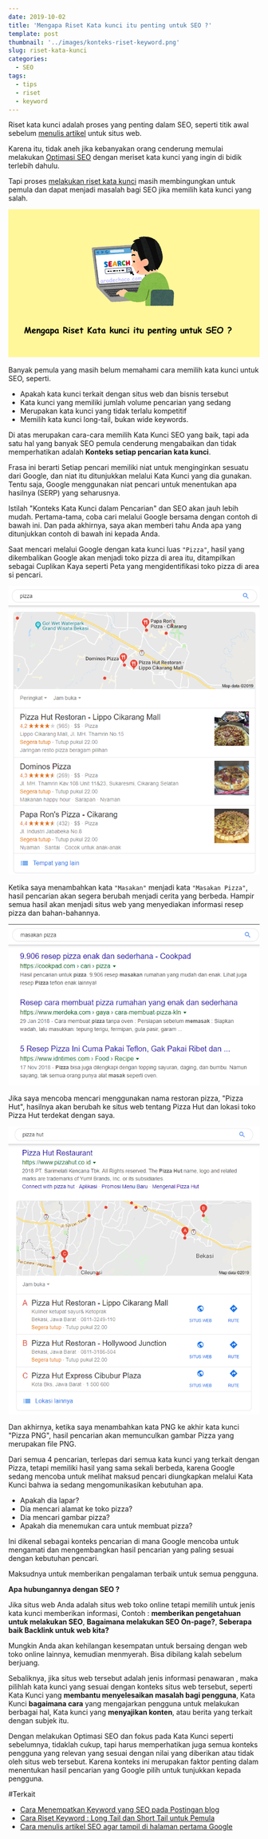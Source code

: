 ```yaml
---
date: 2019-10-02
title: 'Mengapa Riset Kata kunci itu penting untuk SEO ?'
template: post
thumbnail: '../images/konteks-riset-keyword.png'
slug: riset-kata-kunci
categories:
  - SEO
tags:
  - tips
  - riset
  - keyword
---
```


Riset kata kunci adalah proses yang penting dalam SEO, seperti titik awal sebelum [menulis artikel](https://www.aradechoco.com/menulis-artikel-seo/) untuk situs web. 

Karena itu, tidak aneh jika kebanyakan orang cenderung memulai melakukan [Optimasi SEO](https://www.aradechoco.com/seo-dasar-untuk-pemula/) dengan meriset kata kunci yang ingin di bidik terlebih dahulu. 

Tapi proses [melakukan riset kata kunci](https://www.aradechoco.com/cara-riset-keyword-untuk-pemula/) masih membingungkan untuk pemula dan dapat menjadi masalah bagi SEO jika memilih kata kunci yang salah.

![](../images/mengapa-riset-kata-kunci-penting-untuk-seo.png)

Banyak pemula yang masih belum memahami cara memilih kata kunci untuk SEO, seperti.

- Apakah kata kunci terkait dengan situs web dan bisnis tersebut
- Kata kunci yang memiliki jumlah volume pencarian yang sedang
- Merupakan kata kunci yang tidak terlalu kompetitif
- Memilih kata kunci long-tail, bukan wide keywords.

Di atas merupakan cara-cara memilih Kata Kunci SEO yang baik, tapi ada satu hal yang banyak SEO pemula cenderung mengabaikan dan tidak memperhatikan adalah **Konteks setiap pencarian kata kunci**.

Frasa ini berarti Setiap pencari memiliki niat untuk menginginkan sesuatu dari Google, dan niat itu ditunjukkan melalui Kata Kunci yang dia gunakan. Tentu saja, Google menggunakan niat pencari untuk menentukan apa hasilnya (SERP) yang seharusnya.

Istilah "Konteks Kata Kunci dalam Pencarian" dan SEO akan jauh lebih mudah. Pertama-tama, coba cari melalui Google bersama dengan contoh di bawah ini. Dan pada akhirnya, saya akan memberi tahu Anda apa yang ditunjukkan contoh di bawah ini kepada Anda.

Saat mencari melalui Google dengan kata kunci luas `"Pizza"`, hasil yang dikembalikan Google akan menjadi toko pizza di area itu, ditampilkan sebagai Cuplikan Kaya seperti Peta yang mengidentifikasi toko pizza di area si pencari. 

![](../images/kata-kunci-pizza.png)

Ketika saya menambahkan kata `"Masakan"` menjadi kata `"Masakan Pizza"`, hasil pencarian akan segera berubah menjadi cerita yang berbeda. Hampir semua hasil akan menjadi situs web yang menyediakan informasi resep pizza dan bahan-bahannya.

![](../images/kata-kunci-masakan-pizza.png)

Jika saya mencoba mencari menggunakan nama restoran pizza, "Pizza Hut", hasilnya akan berubah ke situs web tentang Pizza Hut dan lokasi toko Pizza Hut terdekat dengan saya.

![](../images/kata-kunci-pizza-hut.png)

Dan akhirnya, ketika saya menambahkan kata PNG ke akhir kata kunci "Pizza PNG", hasil pencarian akan memunculkan gambar Pizza yang merupakan file PNG.

Dari semua 4 pencarian, terlepas dari semua kata kunci yang terkait dengan Pizza, tetapi memiliki hasil yang sama sekali berbeda, karena Google sedang mencoba untuk melihat maksud pencari diungkapkan melalui Kata Kunci bahwa ia sedang mengomunikasikan kebutuhan apa.

- Apakah dia lapar?
- Dia mencari alamat ke toko pizza?
- Dia mencari gambar pizza?
- Apakah dia menemukan cara untuk membuat pizza?

Ini dikenal sebagai konteks pencarian di mana Google mencoba untuk mengamati dan mengembangkan hasil pencarian yang paling sesuai dengan kebutuhan pencari. 

Maksudnya untuk memberikan pengalaman terbaik untuk semua pengguna. 

**Apa hubungannya dengan SEO ?**

Jika situs web Anda adalah situs web toko online tetapi memilih untuk jenis kata kunci memberikan informasi, Contoh : **memberikan pengetahuan untuk melakukan SEO**, **Bagaimana melakukan SEO On-page?**, **Seberapa baik Backlink untuk web kita?** 

Mungkin Anda akan kehilangan kesempatan untuk bersaing dengan web toko online lainnya, kemudian menmyerah. Bisa dibilang kalah sebelum berjuang.

Sebaliknya, jika situs web tersebut adalah jenis informasi penawaran , maka pilihlah kata kunci yang sesuai dengan konteks situs web tersebut, seperti Kata Kunci yang **membantu menyelesaikan masalah bagi pengguna**, Kata Kunci **bagaimana cara** yang mengajarkan pengguna untuk melakukan berbagai hal, Kata kunci yang **menyajikan konten**, atau berita yang terkait dengan subjek itu.

Dengan melakukan Optimasi SEO dan fokus pada Kata Kunci seperti sebelumnya, tidaklah cukup, tapi harus memperhatikan juga semua konteks pengguna yang relevan yang sesuai dengan nilai yang diberikan atau tidak oleh situs web tersebut. Karena konteks ini merupakan faktor penting dalam menentukan hasil pencarian yang Google pilih untuk tunjukkan kepada pengguna.

#Terkait

- [Cara Menempatkan Keyword yang SEO pada Postingan blog](https://www.aradechoco.com/menempatkan-keyword-seo/)
- [Cara Riset Keyword : Long Tail dan Short Tail untuk Pemula](https://www.aradechoco.com/cara-riset-keyword-untuk-pemula/)
- [Cara menulis artikel SEO agar tampil di halaman pertama Google](https://www.aradechoco.com/menulis-artikel-seo/)
